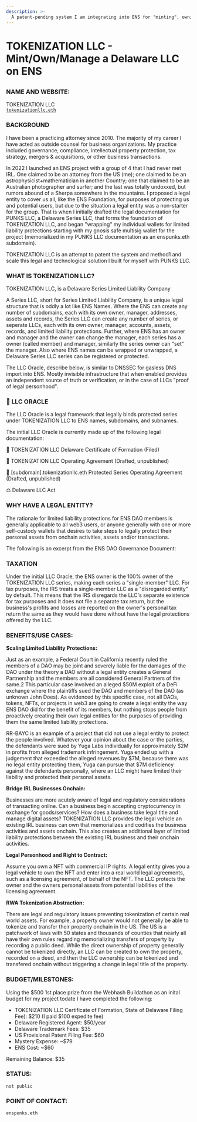 ```yaml
---
description: >-
  A patent-pending system I am integrating into ENS for "minting", owning and managing legal entities.
---
```


# TOKENIZATION LLC - Mint/Own/Manage a Delaware LLC on ENS

##

### NAME AND WEBSITE:

TOKENIZATION LLC
</br>
[`tokenizationllc.eth`](https://app.webhash.com/Links/tokenization)

### BACKGROUND

I have been a practicing attorney since 2010. The majority of my career I have acted as outside counsel for business organizations. My practice included governance, compliance, intellectual property protection, tax strategy, mergers & acquisitions, or other business transactions.

In 2022 I launched an ENS project with a group of 4 that I had never met IRL. One claimed to be an attorney from the US (me); one claimed to be an astrophysicist+mathematician in another Country; one that claimed to be an Australian photographer and surfer; and the last was totally undoxxed, but rumors abound of a Sherpa somewhere in the mountains. I proposed a legal entity to cover us all, like the ENS Foundation, for purposes of protecting us and potential users, but due to the situation a legal entity was a non-starter for the group. That is when I initially drafted the legal documentation for PUNKS LLC, a Delaware Series LLC, that forms the foundation of TOKENIZATION LLC, and began "wrapping" my individual wallets for limited liability protections starting with my gnosis safe multisig wallet for the project (memorialized in my PUNKS LLC documentation as an enspunks.eth subdomain).

TOKENIZATION LLC is an attempt to patent the system and method1 and scale this legal and technological solution I built for myself with PUNKS LLC.

### WHAT IS TOKENIZATION LLC? 

TOKENIZATION LLC, is a Delaware Series Limited Liability Company

A Series LLC, short for Series Limited Liability Company, is a unique legal structure that is oddly a lot like ENS Names. Where the ENS can create any number of subdomains, each with its own owner, manager, addresses, assets and records, the Series LLC can create any number of series, or seperate LLCs, each with its own owner, manager, accounts, assets, records, and limited liability protections. Further, where ENS has an owner and manager and the owner can change the manager, each series has a owner (called member) and manager, similarly the series owner can "set" the manager. Also where ENS names can be wrapped or unwrapped, a Delaware Series LLC series can be registered or protected.

The LLC Oracle, describe below, is similar to DNSSEC for gasless DNS import into ENS. Mostly invisible infrastructure that when enabled provides an independent source of truth or verification, or in the case of LLCs "proof of legal personhood".

### 🔮 LLC ORACLE

The LLC Oracle is a legal framework that legally binds protected series under TOKENIZATION LLC to ENS names, subdomains, and subnames.

The initial LLC Oracle is currently made up of the following legal documentation:

📜 TOKENIZATION LLC Delaware Certificate of Formation (Filed)

📄 TOKENIZATION LLC Operating Agreement (Drafted, unpublished)

📝 [subdomain].tokenizationllc.eth Protected Series Operating Agreement (Drafted, unpublished)

⚖️ Delaware LLC Act

### WHY HAVE A LEGAL ENTITY?

The rationale for limited liability protections for ENS DAO members is generally applicable to all web3 users, or anyone generally with one or more self-custody wallets that desires to take steps to legally protect their personal assets from onchain activities, assets and/or transactions.

The following is an excerpt from the ENS DAO Governance Document:


### TAXATION

Under the initial LLC Oracle, the ENS owner is the 100% owner of the TOKENIZATION LLC series, making each series a "single-member" LLC. For tax purposes, the IRS treats a single-member LLC as a "disregarded entity" by default. This means that the IRS disregards the LLC's separate existence for tax purposes and it does not file a separate tax return, but the business's profits and losses are reported on the owner's personal tax return the same as they would have done without have the legal protections offered by the LLC.

### BENEFITS/USE CASES:

<b>Scaling Limited Liability Protections:</b>

Just as an example, a Federal Court in California recently ruled the members of a DAO may be joint and severely liable for the damages of the DAO under the theory a DAO without a legal entity creates a General Partnership and the members are all considered General Partners of the same.2 This particular case involved an alleged $50M exploit of a DeFi exchange where the plaintiffs sued the DAO and members of the DAO (as unknown John Does).
As evidenced by this specific case, not all DAOs, tokens, NFTs, or projects in web3 are going to create a legal entity the way ENS DAO did for the benefit of its members, but nothing stops people from proactively creating their own legal entities for the purposes of providing them the same limited liability protections.

RR-BAYC is an example of a project that did not use a legal entity to protect the people involved. Whatever your opinion about the case or the parties, the defendants were sued by Yuga Labs individually for approximately $2M in profits from alleged trademark infringement. Yuga ended up with a judgement that exceeded the alleged revenues by $7M, because there was no legal entity protecting them, Yuga can pursue that $7M deficiency against the defendants personally, where an LLC might have limited their liability and protected their personal assets.

<b>Bridge IRL Businesses Onchain:</b>

Businesses are more acutely aware of legal and regulatory considerations of transacting online. Can a business begin accepting cryptocurrency in exchange for goods/services? How does a business take legal title and manage digital assets? TOKENIZATION LLC provides the legal vehicle an existing IRL business can own that memorializes and codifies the business activities and assets onchain. This also creates an additional layer of limited liability protections between the existing IRL business and their onchain activities. 

<b>Legal Personhood and Right to Contract:</b>

Assume you own a NFT with commercial IP rights. A legal entity gives you a legal vehicle to own the NFT and enter into a real world legal agreements, such as a licensing agreement, of behalf of the NFT. The LLC protects the owner and the owners personal assets from potential liabilities of the licensing agreement.

<b>RWA Tokenization Abstraction:</b>

There are legal and regulatory issues preventing tokenization of certain real world assets. For example, a property owner would not generally be able to tokenize and transfer their property onchain in the US.  The US is a patchwork of laws with 50 states and thousands of counties that nearly all have their own rules regarding memorializing transfers of property by recording a public deed. While the direct ownership of property generally cannot be tokenized directly, an LLC can be created to own the property, recorded on a deed, and then the LLC ownership can be tokenized and transfered onchain without triggering a change in legal title of the property.  

### BUDGET/MILESTONES:

Using the $500 1st place prize from the Webhash Buildathon as an inital budget for my project todate I have completed the following:

* TOKENIZATION LLC Certificate of Formation, State of Delaware Filing Fee): $210 (I paid $100 expedite fee)
* Delaware Registered Agent: $50/year
* Delaware Trademark Fees: $35
* US Provisional Patent Filing Fee: $60
* Mystery Expense: ~$79 
* ENS Cost: ~$60

Remaining Balance: $35 

### STATUS:

 `not public` 

### POINT OF CONTACT:

`enspunks.eth` 

[^1]: United States Patent Trademark Office, Application #: 63/565,179

[^2]: Sarcuni v. bZx DAO
